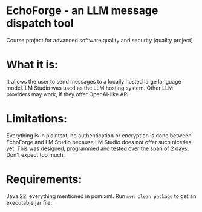 # EchoForge - an LLM message dispatch tool
Course project for advanced software quality and security (quality project)

# What it is:
It allows the user to send messages to a locally hosted large language model. LM Studio was used as the LLM hosting system.  Other LLM providers may work, if they offer OpenAI-like API.

# Limitations:

Everything is in plaintext, no authentication or encryption is done between EchoForge and LM Studio because LM Studio does not offer such niceties yet.
This was designed, programmed and tested over the span of 2 days. Don't expect too much.

# Requirements:

Java 22, everything mentioned in pom.xml. Run `mvn clean package` to get an executable jar file.
